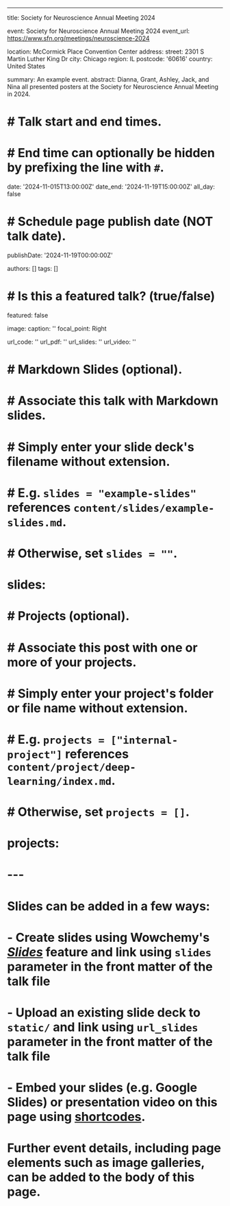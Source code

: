 ---
title: Society for Neuroscience Annual Meeting 2024

event: Society for Neuroscience Annual Meeting 2024
event_url: https://www.sfn.org/meetings/neuroscience-2024

location: McCormick Place Convention Center
address:
  street: 2301 S Martin Luther King Dr
  city: Chicago
  region: IL
  postcode: '60616'
  country: United States

summary: An example event.
abstract: Dianna, Grant, Ashley, Jack, and Nina all presented posters at the Society for Neuroscience Annual Meeting in 2024. 


# # Talk start and end times.
# #   End time can optionally be hidden by prefixing the line with `#`.
date: '2024-11-015T13:00:00Z'
date_end: '2024-11-19T15:00:00Z'
all_day: false

# # Schedule page publish date (NOT talk date).
publishDate: '2024-11-19T00:00:00Z'

authors: []
tags: []

# # Is this a featured talk? (true/false)
featured: false

image:
  caption: ''
  focal_point: Right

url_code: ''
url_pdf: ''
url_slides: ''
url_video: ''

# # Markdown Slides (optional).
# #   Associate this talk with Markdown slides.
# #   Simply enter your slide deck's filename without extension.
# #   E.g. `slides = "example-slides"` references `content/slides/example-slides.md`.
# #   Otherwise, set `slides = ""`.
# slides:

# # Projects (optional).
# #   Associate this post with one or more of your projects.
# #   Simply enter your project's folder or file name without extension.
# #   E.g. `projects = ["internal-project"]` references `content/project/deep-learning/index.md`.
# #   Otherwise, set `projects = []`.
# projects:
# ---

# Slides can be added in a few ways:

# - **Create** slides using Wowchemy's [_Slides_](https://docs.hugoblox.com/managing-content/#create-slides) feature and link using `slides` parameter in the front matter of the talk file
# - **Upload** an existing slide deck to `static/` and link using `url_slides` parameter in the front matter of the talk file
# - **Embed** your slides (e.g. Google Slides) or presentation video on this page using [shortcodes](https://docs.hugoblox.com/writing-markdown-latex/).

# Further event details, including page elements such as image galleries, can be added to the body of this page.
